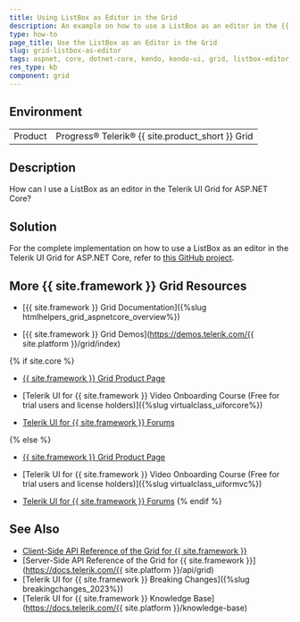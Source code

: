 ```yaml
---
title: Using ListBox as Editor in the Grid
description: An example on how to use a ListBox as an editor in the {{ site.product }} Grid.
type: how-to
page_title: Use the ListBox as an Editor in the Grid
slug: grid-listbox-as-editor
tags: aspnet, core, dotnet-core, kendo, kendo-ui, grid, listbox-editor, listbox
res_type: kb
component: grid
---
```


## Environment

<table>
 <tr>
  <td>Product</td>
  <td>Progress® Telerik® {{ site.product_short }} Grid</td>
 </tr>
</table>

## Description

How can I use a ListBox as an editor in the Telerik UI Grid for ASP.NET Core?

## Solution

For the complete implementation on how to use a ListBox as an editor in the Telerik UI Grid for ASP.NET Core, refer to [this GitHub project](https://github.com/telerik/ui-for-aspnet-core-examples/blob/master/Telerik.Examples.Mvc/Telerik.Examples.Mvc/Views/Grid/ListBoxAsEditor.cshtml).

## More {{ site.framework }} Grid Resources

* [{{ site.framework }} Grid Documentation]({%slug htmlhelpers_grid_aspnetcore_overview%})

* [{{ site.framework }} Grid Demos](https://demos.telerik.com/{{ site.platform }}/grid/index)

{% if site.core %}
* [{{ site.framework }} Grid Product Page](https://www.telerik.com/aspnet-core-ui/grid)

* [Telerik UI for {{ site.framework }} Video Onboarding Course (Free for trial users and license holders)]({%slug virtualclass_uiforcore%})

* [Telerik UI for {{ site.framework }} Forums](https://www.telerik.com/forums/aspnet-core-ui)

{% else %}
* [{{ site.framework }} Grid Product Page](https://www.telerik.com/aspnet-mvc/grid)

* [Telerik UI for {{ site.framework }} Video Onboarding Course (Free for trial users and license holders)]({%slug virtualclass_uiformvc%})

* [Telerik UI for {{ site.framework }} Forums](https://www.telerik.com/forums/aspnet-mvc)
{% endif %}

## See Also

* [Client-Side API Reference of the Grid for {{ site.framework }}](https://docs.telerik.com/kendo-ui/api/javascript/ui/grid)
* [Server-Side API Reference of the Grid for {{ site.framework }}](https://docs.telerik.com/{{ site.platform }}/api/grid)
* [Telerik UI for {{ site.framework }} Breaking Changes]({%slug breakingchanges_2023%})
* [Telerik UI for {{ site.framework }} Knowledge Base](https://docs.telerik.com/{{ site.platform }}/knowledge-base)
